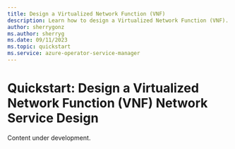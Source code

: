 ```yaml
---
title: Design a Virtualized Network Function (VNF)
description: Learn how to design a Virtualized Network Function (VNF).
author: sherrygonz
ms.author: sherryg
ms.date: 09/11/2023
ms.topic: quickstart
ms.service: azure-operator-service-manager
---
```


# Quickstart: Design a Virtualized Network Function (VNF) Network Service Design 

Content under development.